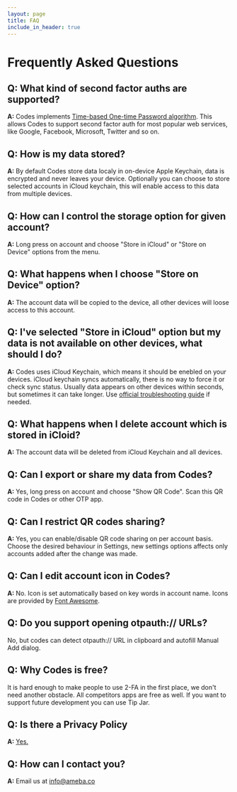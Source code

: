 ```yaml
---
layout: page
title: FAQ
include_in_header: true
---
```


# Frequently Asked Questions

## Q: What kind of second factor auths are supported?
**A:** Codes implements [Time-based One-time Password algorithm](https://en.wikipedia.org/wiki/Time-based_One-time_Password_algorithm). This allows Codes to support second factor auth for most popular web services, like Google, Facebook, Microsoft, Twitter and so on.

## Q: How is my data stored?
**A:** By default Codes store data localy in on-device Apple Keychain, data is encrypted and never leaves your device. Optionally you can choose to store selected accounts in iCloud keychain, this will enable access to this data from multiple devices.

## Q: How can I control the storage option for given account?
**A:** Long press on account and choose "Store in iCloud" or "Store on Device" options from the menu.

## Q: What happens when I choose "Store on Device" option?
**A:** The account data will be copied to the device, all other devices will loose access to this account.

## Q: I've selected "Store in iCloud" option but my data is not available on other devices, what should I do?
**A:** Codes uses iCloud Keychain, which means it should be enebled on your devices. iCloud keychain syncs automatically, there is no way to force it or check sync status. Usually data appears on other devices within seconds, but sometimes it can take longer. Use [official troubleshooting guide](https://support.apple.com/en-us/HT203783) if needed.

## Q: What happens when I delete account which is stored in iCloid?
**A:** The account data will be deleted from iCloud Keychain and all devices.

## Q: Can I export or share my data from Codes?
**A:** Yes, long press on account and choose "Show QR Code". Scan this QR code in Codes or other OTP app.

## Q: Can I restrict QR codes sharing?
**A:** Yes, you can enable/disable QR code sharing on per account basis. Choose the desired behaviour in Settings, new settings options affects only accounts added after the change was made.

## Q: Can I edit account icon in Codes?
**A:** No. Icon is set automatically based on key words in account name. Icons are provided by [Font Awesome](https://fontawesome.com/icons?d=gallery&s=brands&m=free).

## Q: Do you support opening otpauth:// URLs?
No, but codes can detect otpauth:// URL in clipboard and autofill Manual Add dialog.

## Q: Why Codes is free?
It is hard enough to make people to use 2-FA in the first place, we don't need another obstacle. All competitors apps are free as well. If you want to support future development you can use Tip Jar.

## Q: Is there a Privacy Policy
**A:** [Yes.](/privacypolicy)

## Q: How can I contact you?
**A:** Email us at [info@ameba.co](mailto:info@ameba.co)